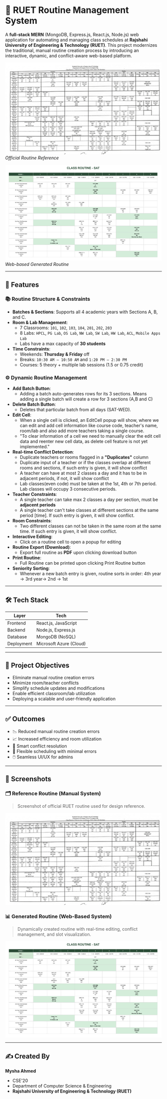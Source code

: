 # 📅 RUET Routine Management System

A **full-stack MERN** (MongoDB, Express.js, React.js, Node.js) web application for automating and managing class schedules at **Rajshahi University of Engineering & Technology (RUET)**. This project modernizes the traditional, manual routine creation process by introducing an interactive, dynamic, and conflict-aware web-based platform.

![Reference Routine](./assets/ruet.png)  
*Official Routine Reference*

![Dynamic Routine](./assets/cs_routine.png)  
*Web-based Generated Routine*

---

## 🚀 Features

### 📚 Routine Structure & Constraints
- **Batches & Sections**: Supports all 4 academic years with Sections A, B, and C.
- **Room & Lab Management**:
  - 7 Classrooms: `101`, `102`, `103`, `104`, `201`, `202`, `203`
  - 8 Labs: `HPCL`, `PG Lab`, `OS Lab`, `NW Lab`, `SW Lab`, `HW Lab`, `ACL`, `Mobile Apps Lab`
  - Labs have a max capacity of **30 students**
- **Time Constraints**:
  - Weekends: **Thursday & Friday** off
  - Breaks: `10:30 AM – 10:50 AM` and `1:20 PM – 2:30 PM`
  - Courses: 5 theory + multiple lab sessions (1.5 or 0.75 credit)


### ⚙️ Dynamic Routine Management
- **Add Batch Button**:
   - Adding a batch auto-generates rows for its 3 sections. Means adding a single batch will create a row for 3 sections (A,B and C)
- **Delete Batch Button**:
   - Deletes that particular batch from all days (SAT-WED).
- **Edit Cell**:
   - When a single cell is clicked, an EditCell popup will show, where we can edit and add cell information like course code, teacher's name, room/lab and also add more teachers taking a single course.
   - "To clear information of a cell we need to manually clear the edit cell data and reenter new cell data, as delete cell feature is not yet implemented."
- **Real-time Conflict Detection**:
  - Duplicate teachers or rooms flagged in a **"Duplicates"** column
  - Duplicate input of a teacher or if the classes overlap at different rooms and sections, if such entry is given, it will show conflict
  - A teacher can have at most 2 classes a day and it has to be in adjacent periods, if not, it will show conflict
  - Lab classes(even code) must be taken at the 1st, 4th or 7th period. Lab classes will occupy 3 consecutive periods.  
- **Teacher Constraints**:
  - A single teacher can take max 2 classes a day per section, must be **adjacent periods**
  - A single teacher can't take classes at different sections at the same period [time]. If such entry is given, it will show conflict.
- **Room Constraints**:
  - Two different classes can not be taken in the same room at the same time. If such entry is given, it will show conflict.
- **Interactive Editing**:
  - Click on a routine cell to open a popup for editing
- **Routine Export (Download)**:
  - Export full routine as **PDF** upon clicking download button
- **Print Routine**:
  - Full Routine can be printed upon clicking Print Routine button
- **Seniority Sorting**:
  - Whenever a new batch entry is given, routine sorts in order: 4th year → 3rd year→ 2nd → 1st

---

## 🛠️ Tech Stack

| Layer       | Tech                     |
|-------------|--------------------------|
| Frontend    | React.js, JavaScript     |
| Backend     | Node.js, Express.js      |
| Database    | MongoDB (NoSQL)          |
| Deployment  | Microsoft Azure (Cloud)  |

---

## 🎯 Project Objectives
- Eliminate manual routine creation errors
- Minimize room/teacher conflicts
- Simplify schedule updates and modifications
- Enable efficient classroom/lab utilization
- Deploying a scalable and user-friendly application

---

## ✅ Outcomes
- 📉 Reduced manual routine creation errors
- 📈 Increased efficiency and room utilization
- 🧠 Smart conflict resolution
- 🎯 Flexible scheduling with minimal errors
- 🖱️ Seamless UI/UX for admins

---

## 📸 Screenshots

### 🗂 Reference Routine (Manual System)
> Screenshot of official RUET routine used for design reference.

![Reference Routine](./assets/ruet.png)

### 📊 Generated Routine (Web-Based System)
> Dynamically created routine with real-time editing, conflict management, and slot visualization.

![Dynamic Routine](./assets/cs_routine.png)

---

## ✍️ Created By

**Mysha Ahmed**
- CSE'20
- Department of Computer Science & Engineering
- **Rajshahi University of Engineering & Technology (RUET)**


